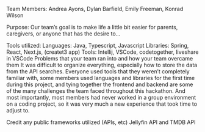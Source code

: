 Team Members:
	Andrea Ayons, Dylan Barfield, Emily Freeman, Konrad Wilson

Purpose:
	Our team’s goal is to make life a little bit easier for parents, caregivers, or anyone that has the desire to…

Tools utilized:
	Languages: Java, Typescript, Javascript
	Libraries: Spring, React, Next.js, (createt3 app)
Tools: Intellij, VSCode, codetogether, liveshare in VSCode
Problems that your team ran into and how your team overcame them
	It was difficult to organize everything, especially how to store the data from the API searches. Everyone used tools that they weren’t completely familiar with, some members used languages and libraries for the first time during this project, and tying together the frontend and backend are some of the many challenges the team faced throughout this hackathon. And most importantly, most members had never worked in a group environment on a coding project, so it was very much a new experience that took time to adjust to.

Credit any public frameworks utilized (APIs, etc)
Jellyfin API and TMDB API
